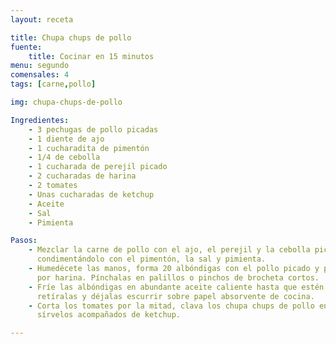 ```yaml
---
layout: receta

title: Chupa chups de pollo
fuente:
    title: Cocinar en 15 minutos
menu: segundo
comensales: 4
tags: [carne,pollo]

img: chupa-chups-de-pollo

Ingredientes:
    - 3 pechugas de pollo picadas
    - 1 diente de ajo
    - 1 cucharadita de pimentón
    - 1/4 de cebolla
    - 1 cucharada de perejil picado
    - 2 cucharadas de harina
    - 2 tomates
    - Unas cucharadas de ketchup
    - Aceite
    - Sal
    - Pimienta

Pasos:
    - Mezclar la carne de pollo con el ajo, el perejil y la cebolla picados y
      condimentándolo con el pimentón, la sal y pimienta.
    - Humedécete las manos, forma 20 albóndigas con el pollo picado y pásalas
      por harina. Pínchalas en palillos o pinchos de brocheta cortos.
    - Fríe las albóndigas en abundante aceite caliente hasta que estén doradas,
      retíralas y déjalas escurrir sobre papel absorvente de cocina.
    - Corta los tomates por la mitad, clava los chupa chups de pollo en ellos y
      sírvelos acompañados de ketchup.

---
```

